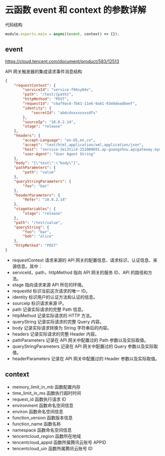 # 云函数 event 和 context 的参数详解

代码结构

```js
module.exports.main = async((event, context) => {});
```

## event

https://cloud.tencent.com/document/product/583/12513

API 网关触发器的集成请求事件消息结构

```json
{
	"requestContext": {
		"serviceId": "service-f94sy04v",
		"path": "/test/{path}",
		"httpMethod": "POST",
		"requestId": "c6af9ac6-7b61-11e6-9a41-93e8deadbeef",
		"identity": {
			"secretId": "abdcdxxxxxxxsdfs"
		},
		"sourceIp": "10.0.2.14",
		"stage": "release"
	},
	"headers": {
		"accept-Language": "en-US,en,cn",
		"accept": "text/html,application/xml,application/json",
		"host": "service-3ei3tii4-251000691.ap-guangzhou.apigateway.myqloud.com",
		"user-Agent": "User Agent String"
	},
	"body": "{\"test\":\"body\"}",
	"pathParameters": {
		"path": "value"
	},
	"queryStringParameters": {
		"foo": "bar"
	},
	"headerParameters": {
		"Refer": "10.0.2.14"
	},
	"stageVariables": {
		"stage": "release"
	},
	"path": "/test/value",
	"queryString": {
		"foo": "bar",
		"bob": "alice"
	},
	"httpMethod": "POST"
}
```

-   requestContext 请求来源的 API 网关的配置信息、请求标识、认证信息、来源信息。其中：
-   serviceId，path，httpMethod 指向 API 网关的服务 ID、API 的路径和方法。
-   stage 指向请求来源 API 所在的环境。
-   requestId 标识当前这次请求的唯一 ID。
-   identity 标识用户的认证方法和认证的信息。
-   sourceIp 标识请求来源 IP。
-   path 记录实际请求的完整 Path 信息。
-   httpMethod 记录实际请求的 HTTP 方法。
-   queryString 记录实际请求的完整 Query 内容。
-   body 记录实际请求转换为 String 字符串后的内容。
-   headers 记录实际请求的完整 Header 内容。
-   pathParameters 记录在 API 网关中配置过的 Path 参数以及实际取值。
-   queryStringParameters 记录在 API 网关中配置过的 Query 参数以及实际取值。
-   headerParameters 记录在 API 网关中配置过的 Header 参数以及实际取值。

## context

-   memory_limit_in_mb 函数配置内存
-   time_limit_in_ms 函数执行超时时间
-   request_id 函数执行请求 ID
-   environment 函数命名空间信息
-   environ 函数命名空间信息
-   function_version 函数版本信息
-   function_name 函数名称
-   namespace 函数命名空间信息
-   tencentcloud_region 函数所在地域
-   tencentcloud_appid 函数所属腾讯云账号 APPID
-   tencentcloud_uin 函数所属腾讯云账号 ID
